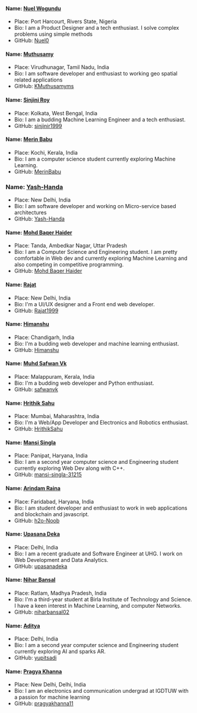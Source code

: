 #### Name: [Nuel Wogundu](github.com/Nuel0)
- Place: Port Harcourt, Rivers State, Nigeria
- Bio: I am a Product Designer and a tech enthusiast. I solve complex problems using simple methods
- GitHub: [Nuel0](github.com/Nuel0)

#### Name: [Muthusamy](https://github.com/kmuthusamyms/)
- Place: Virudhunagar, Tamil Nadu, India
- Bio: I am software developer and enthusiast to working geo spatial related applications
- GitHub: [KMuthusamyms](https://github.com/kmuthusamyms/)

#### Name: [Sinjini Roy](https://github.com/sinjinir1999)
- Place: Kolkata, West Bengal, India
- Bio: I am a budding Machine Learning Engineer and a tech enthusiast.
- GitHub: [sinjinir1999](https://github.com/sinjinir1999)

#### Name: [Merin Babu](https://github.com/MerinBabu)
- Place: Kochi, Kerala, India
- Bio: I am a computer science student currently exploring Machine Learning.
- GitHub: [MerinBabu](https://github.com/MerinBabu)

### Name: [Yash-Handa](https://github.com/Yash-Handa/)
- Place: New Delhi, India
- Bio: I am software developer and working on Micro-service based architectures
- GitHub: [Yash-Handa](https://github.com/Yash-Handa/)

#### Name: [Mohd Baqer Haider](https://github.com/haider000)
- Place: Tanda, Ambedkar Nagar, Uttar Pradesh
- Bio: I am a Computer Science and Engineering student. I am pretty comfortable in Web dev and currently exploring Machine Learning and also competing in competitive programming.
- GitHub: [Mohd Baqer Haider](https://github.com/haider000)

#### Name: [Rajat](https://github.com/Rajat1999)
- Place: New Delhi, India
- Bio: I'm a UI/UX designer and a Front end web developer.
- GitHub: [Rajat1999](https://github.com/Rajat1999)

#### Name: [Himanshu](https://github.com/himanshubohra13)
- Place: Chandigarh, India
- Bio: I'm a budding web developer and machine learning enthusiast.
- GitHub: [Himanshu](https://github.com/himanshubohra13)

#### Name: [Muhd Safwan Vk](https://github.com/safwanvk)
- Place: Malappuram, Kerala, India
- Bio: I'm a budding web developer and Python enthusiast.
- GitHub: [safwanvk](https://github.com/safwanvk)

#### Name: [Hrithik Sahu](https://github.com/HrithikSahu)
- Place: Mumbai, Maharashtra, India
- Bio: I'm a Web/App Developer and Electronics and Robotics enthusiast.
- GitHub: [HrithikSahu](https://github.com/HrithikSahu)

#### Name: [Mansi Singla](https://github.com/mansi-singla-31215)
- Place: Panipat, Haryana, India
- Bio: I am a second year computer science and Engineering student currently exploring Web Dev along with C++.
- GitHub: [mansi-singla-31215](https://github.com/mansi-singla-31215)

#### Name: [Arindam Raina](https://github.com/h2o-Noob)
- Place: Faridabad, Haryana, India
- Bio: I am student developer and enthusiast to work in web applications and blockchain and javascript.
- GitHub: [h2o-Noob](https://github.com/h2o-Noob)

#### Name: [Upasana Deka](https://github.com/upasanadeka)
- Place: Delhi, India
- Bio: I am a recent graduate and Software Engineer at UHG. I work on Web Development and Data Analytics.
- GitHub: [upasanadeka](https://github.com/upasanadeka)

#### Name: [Nihar Bansal](https://github.com/niharbansal02)
- Place: Ratlam, Madhya Pradesh, India
- Bio: I'm a third-year student at Birla Institute of Technology and Science. I have a keen interest in Machine Learning, and computer Networks.
- GitHub: [niharbansal02](https://github.com/niharbansal02)

#### Name: [Aditya](https://github.com/yupitsadi)
- Place: Delhi, India
- Bio: I am a second year computer science and Engineering student currently exploring AI and sparks AR.
- GitHub: [yupitsadi](https://github.com/yupitsadi)

#### Name: [Pragya Khanna](https://github.com/pragyakhanna11)
- Place: New Delhi, Delhi, India
- Bio: I am an electronics and communication undergrad at IGDTUW with a passion for machine learning
- GitHub: [pragyakhanna11](https://github.com/pragyakhanna11)

